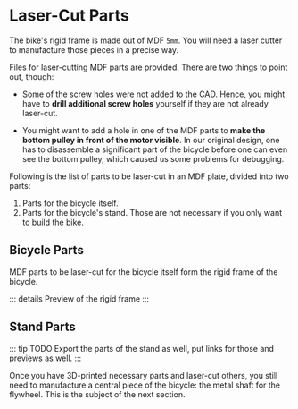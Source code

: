 <script setup>
    import StlViewer from "../.vitepress/theme/components/StlViewer.vue";
    import BicyclePartsToLaserCutTable from "../.vitepress/theme/components/BicyclePartsToLaserCutTable.vue";
</script>

# Laser-Cut Parts

The bike's rigid frame is made out of MDF `5mm`. You will need a laser cutter to manufacture those pieces in a precise way.

Files for laser-cutting MDF parts are provided. There are two things to point out, though:

- Some of the screw holes were not added to the CAD. Hence, you might have to **drill additional screw holes** yourself if they are not already laser-cut.

- You might want to add a hole in one of the MDF parts to **make the bottom pulley in front of the motor visible**. In our original design, one has to disassemble a significant part of the bicycle before one can even see the bottom pulley, which caused us some problems for debugging.

Following is the list of parts to be laser-cut in an MDF plate, divided into two parts:

1. Parts for the bicycle itself.
2. Parts for the bicycle's stand. Those are not necessary if you only want to build the bike.

## Bicycle Parts

MDF parts to be laser-cut for the bicycle itself form the rigid frame of the bicycle.

::: details Preview of the rigid frame
<StlViewer stlUrl="/assets/stl/bicycle-mdf-frame.stl" meshColor="#a16207" />
:::

<BicyclePartsToLaserCutTable />

## Stand Parts

::: tip TODO
Export the parts of the stand as well, put links for those and previews as well.
:::

Once you have 3D-printed necessary parts and laser-cut others, you still need to manufacture a central piece of the bicycle: the metal shaft for the flywheel. This is the subject of the next section.